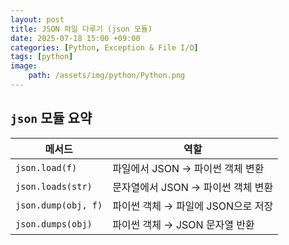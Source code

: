 ```yaml
---
layout: post
title: JSON 파일 다루기 (json 모듈)
date: 2025-07-18 15:00 +09:00
categories: [Python, Exception & File I/O]
tags: [python]
image:
    path: /assets/img/python/Python.png
---
```


## `json` 모듈 요약

| 메서드                 | 역할                     |
| ------------------- | ---------------------- |
| `json.load(f)`      | 파일에서 JSON → 파이썬 객체 변환  |
| `json.loads(str)`   | 문자열에서 JSON → 파이썬 객체 변환 |
| `json.dump(obj, f)` | 파이썬 객체 → 파일에 JSON으로 저장 |
| `json.dumps(obj)`   | 파이썬 객체 → JSON 문자열 반환   |

<br>